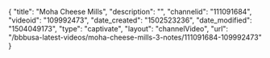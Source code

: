 {
    "title": "Moha Cheese Mills",
    "description": "",
    "channelid": "111091684",
    "videoid": "109992473",
    "date_created": "1502523236",
    "date_modified": "1504049173",
    "type": "captivate",
    "layout": "channelVideo",
    "url": "\/bbbusa-latest-videos\/moha-cheese-mills-3-notes\/111091684-109992473"
}